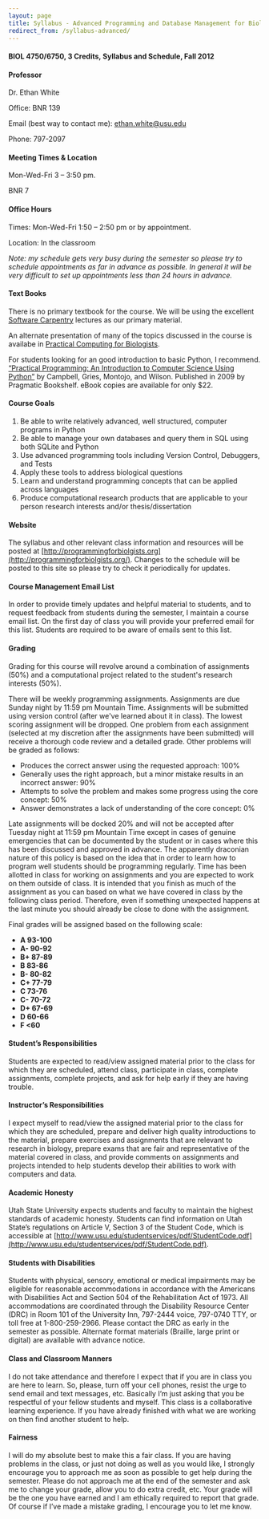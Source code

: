 ```yaml
---
layout: page
title: Syllabus - Advanced Programming and Database Management for Biologists
redirect_from: /syllabus-advanced/
---
```


#### BIOL 4750/6750, 3 Credits, Syllabus and Schedule, Fall 2012

#### Professor

Dr. Ethan White

Office: BNR 139

Email (best way to contact me):
[ethan.white@usu.edu](mailto:ethan.white@usu.edu)

Phone: 797-2097


#### Meeting Times & Location

Mon-Wed-Fri 3 – 3:50 pm.

BNR 7


#### Office Hours

Times: Mon-Wed-Fri 1:50 – 2:50 pm or by appointment.

Location: In the classroom

*Note: my schedule gets very busy during the semester so please try to
schedule appointments as far in advance as possible. In general it will
be very difficult to set up appointments less than 24 hours in advance.*


#### Text Books

There is no primary textbook for the course. We will be using the
excellent [Software Carpentry](http://software-carpentry.org) lectures
as our primary material.

An alternate presentation of many of the topics discussed in the course
is availabe in [Practical Computing for
Biologists](http://www.sinauer.com/practical-computing-for-biologists.html).

For students looking for an good introduction to basic Python, I
recommend. [“Practical Programming: An Introduction to Computer Science Using Python”](http://pragprog.com/book/gwpy/practical-programming)
by Campbell, Gries, Montojo, and Wilson. Published in 2009 by Pragmatic
Bookshelf. eBook copies are available for only $22.


#### Course Goals

1.  Be able to write relatively advanced, well structured, computer
    programs in Python
2.  Be able to manage your own databases and query them in SQL using
    both SQLite and Python
3.  Use advanced programming tools including Version Control, Debuggers,
    and Tests
4.  Apply these tools to address biological questions
5.  Learn and understand programming concepts that can be applied across
    languages
6.  Produce computational research products that are applicable to your
    person research interests and/or thesis/dissertation
	

#### Website

The syllabus and other relevant class information and resources will be posted
at [http://programmingforbiolgists.org](http://programmingforbiolgists.org/).
Changes to the schedule will be posted to this site so please try to check it
periodically for updates.


#### Course Management Email List

In order to provide timely updates and helpful material to students, and
to request feedback from students during the semester, I maintain a
course email list. On the first day of class you will provide your
preferred email for this list. Students are required to be aware of
emails sent to this list.


#### Grading

Grading for this course will revolve around a combination of assignments
(50%) and a computational project related to the student's research
interests (50%).

There will be weekly programming assignments. Assignments are due Sunday night
by 11:59 pm Mountain Time. Assignments will be submitted using version control
(after we've learned about it in class). The lowest scoring assignment will be
dropped. One problem from each assignment (selected at my discretion after the
assignments have been submitted) will receive a thorough code review and a
detailed grade. Other problems will be graded as follows:

*   Produces the correct answer using the requested approach: 100%
*   Generally uses the right approach, but a minor mistake results in an
    incorrect answer: 90%
*   Attempts to solve the problem and makes some progress using the core
    concept: 50%
*   Answer demonstrates a lack of understanding of the core concept: 0%

Late assignments will be docked 20% and will not be accepted after
Tuesday night at 11:59 pm Mountain Time except in cases of genuine
emergencies that can be documented by the student or in cases where this
has been discussed and approved in advance. The apparently draconian
nature of this policy is based on the idea that in order to learn how to
program well students should be programming regularly. Time has been
allotted in class for working on assignments and you are expected to
work on them outside of class. It is intended that you finish as much of
the assignment as you can based on what we have covered in class by the
following class period. Therefore, even if something unexpected happens
at the last minute you should already be close to done with the
assignment.

Final grades will be assigned based on the following scale:

-   **A 93-100**
-   **A- 90-92**
-   **B+ 87-89**
-   **B 83-86**
-   **B- 80-82**
-   **C+ 77-79**
-   **C 73-76**
-   **C- 70-72**
-   **D+ 67-69**
-   **D 60-66**
-   **F <60**


#### Student’s Responsibilities

Students are expected to read/view assigned material prior to the class for
which they are scheduled, attend class, participate in class, complete
assignments, complete projects, and ask for help early if they are having
trouble.


#### Instructor’s Responsibilities

I expect myself to read/view the assigned material prior to the class for which
they are scheduled, prepare and deliver high quality introductions to the
material, prepare exercises and assignments that are relevant to research in
biology, prepare exams that are fair and representative of the material covered
in class, and provide comments on assignments and projects intended to help
students develop their abilities to work with computers and data.


#### Academic Honesty

Utah State University expects students and faculty to maintain the
highest standards of academic honesty. Students can find information on
Utah State’s regulations on Article V, Section 3 of the Student Code,
which is accessible at
[http://www.usu.edu/studentservices/pdf/StudentCode.pdf](http://www.usu.edu/studentservices/pdf/StudentCode.pdf).


#### Students with Disabilities

Students with physical, sensory, emotional or medical impairments may be
eligible for reasonable accommodations in accordance with the Americans
with Disabilities Act and Section 504 of the Rehabilitation Act of 1973.
All accommodations are coordinated through the Disability Resource
Center (DRC) in Room 101 of the University Inn, 797-2444 voice, 797-0740
TTY, or toll free at 1-800-259-2966. Please contact the DRC as early in
the semester as possible. Alternate format materials (Braille, large
print or digital) are available with advance notice.


#### Class and Classroom Manners

I do not take attendance and therefore I expect that if you are in class
you are here to learn. So, please, turn off your cell phones, resist the
urge to send email and text messages, etc. Basically I’m just asking
that you be respectful of your fellow students and myself. This class is
a collaborative learning experience. If you have already finished with
what we are working on then find another student to help.


#### Fairness

I will do my absolute best to make this a fair class. If you are having
problems in the class, or just not doing as well as you would like, I
strongly encourage you to approach me as soon as possible to get help
during the semester. Please do not approach me at the end of the
semester and ask me to change your grade, allow you to do extra credit,
etc. Your grade will be the one you have earned and I am ethically
required to report that grade. Of course if I’ve made a mistake grading,
I encourage you to let me know.
